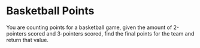 # Basketball Points
You are counting points for a basketball game, given the amount of 2-pointers scored and 3-pointers scored, find the final points for the team and return that value.